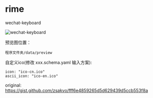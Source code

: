 # rime
wechat-keyboard

![wechat-keyboard](https://raw.githubusercontent.com/nobodysclown/rime-wechat-keyboard/main/wechat-keyboard.png)

预览图位置：
```
程序文件夹/data/preview
```

自定义ico(修改 xxx.schema.yaml 输入方案):
```
icon: "ico-cn.ico"
ascii_icon: "ico-en.ico"
```

original: https://gist.github.com/zsakvo/fff6e4859265d5d629439d5ccb553f8a
